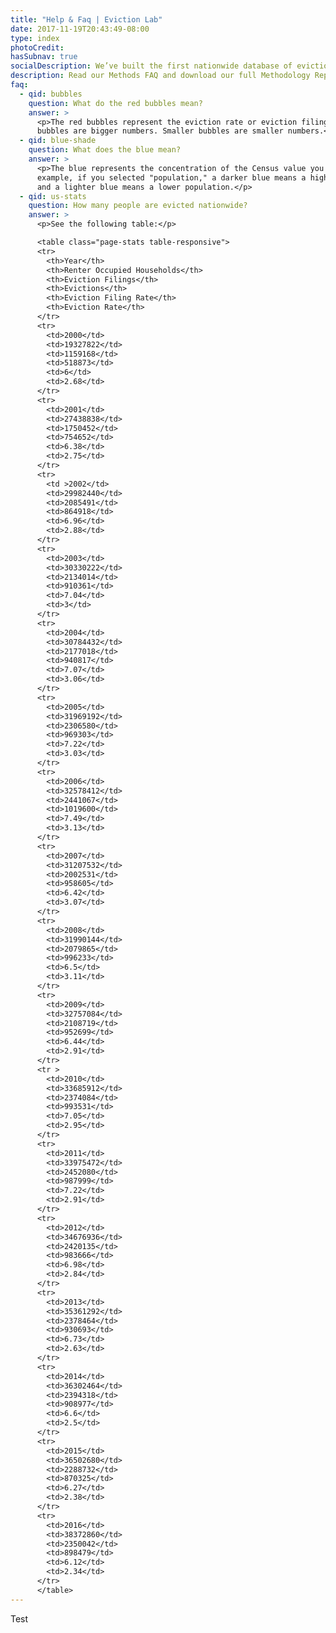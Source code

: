 ```yaml
---
title: "Help & Faq | Eviction Lab"
date: 2017-11-19T20:43:49-08:00
type: index
photoCredit: 
hasSubnav: true
socialDescription: We’ve built the first nationwide database of evictions.  
description: Read our Methods FAQ and download our full Methodology Report.
faq:
  - qid: bubbles
    question: What do the red bubbles mean?
    answer: >
      <p>The red bubbles represent the eviction rate or eviction filing rate. Bigger 
      bubbles are bigger numbers. Smaller bubbles are smaller numbers.</p>
  - qid: blue-shade
    question: What does the blue mean?
    answer: >
      <p>The blue represents the concentration of the Census value you selected. For 
      example, if you selected "population," a darker blue means a higher population 
      and a lighter blue means a lower population.</p>
  - qid: us-stats
    question: How many people are evicted nationwide?
    answer: >
      <p>See the following table:</p>

      <table class="page-stats table-responsive">
      <tr>
        <th>Year</th>
        <th>Renter Occupied Households</th>
        <th>Eviction Filings</th>
        <th>Evictions</th>
        <th>Eviction Filing Rate</th>
        <th>Eviction Rate</th>
      </tr>
      <tr>
        <td>2000</td>
        <td>19327822</td>
        <td>1159168</td>
        <td>518873</td>
        <td>6</td>
        <td>2.68</td>
      </tr>
      <tr>
        <td>2001</td>
        <td>27438838</td>
        <td>1750452</td>
        <td>754652</td>
        <td>6.38</td>
        <td>2.75</td>
      </tr>
      <tr>
        <td >2002</td>
        <td>29982440</td>
        <td>2085491</td>
        <td>864918</td>
        <td>6.96</td>
        <td>2.88</td>
      </tr>
      <tr>
        <td>2003</td>
        <td>30330222</td>
        <td>2134014</td>
        <td>910361</td>
        <td>7.04</td>
        <td>3</td>
      </tr>
      <tr>
        <td>2004</td>
        <td>30784432</td>
        <td>2177018</td>
        <td>940817</td>
        <td>7.07</td>
        <td>3.06</td>
      </tr>
      <tr>
        <td>2005</td>
        <td>31969192</td>
        <td>2306580</td>
        <td>969303</td>
        <td>7.22</td>
        <td>3.03</td>
      </tr>
      <tr>
        <td>2006</td>
        <td>32578412</td>
        <td>2441067</td>
        <td>1019600</td>
        <td>7.49</td>
        <td>3.13</td>
      </tr>
      <tr>
        <td>2007</td>
        <td>31207532</td>
        <td>2002531</td>
        <td>958605</td>
        <td>6.42</td>
        <td>3.07</td>
      </tr>
      <tr>
        <td>2008</td>
        <td>31990144</td>
        <td>2079865</td>
        <td>996233</td>
        <td>6.5</td>
        <td>3.11</td>
      </tr>
      <tr>
        <td>2009</td>
        <td>32757084</td>
        <td>2108719</td>
        <td>952699</td>
        <td>6.44</td>
        <td>2.91</td>
      </tr>
      <tr >
        <td>2010</td>
        <td>33685912</td>
        <td>2374084</td>
        <td>993531</td>
        <td>7.05</td>
        <td>2.95</td>
      </tr>
      <tr>
        <td>2011</td>
        <td>33975472</td>
        <td>2452080</td>
        <td>987999</td>
        <td>7.22</td>
        <td>2.91</td>
      </tr>
      <tr>
        <td>2012</td>
        <td>34676936</td>
        <td>2420135</td>
        <td>983666</td>
        <td>6.98</td>
        <td>2.84</td>
      </tr>
      <tr>
        <td>2013</td>
        <td>35361292</td>
        <td>2378464</td>
        <td>930693</td>
        <td>6.73</td>
        <td>2.63</td>
      </tr>
      <tr>
        <td>2014</td>
        <td>36302464</td>
        <td>2394318</td>
        <td>908977</td>
        <td>6.6</td>
        <td>2.5</td>
      </tr>
      <tr>
        <td>2015</td>
        <td>36502680</td>
        <td>2288732</td>
        <td>870325</td>
        <td>6.27</td>
        <td>2.38</td>
      </tr>
      <tr>
        <td>2016</td>
        <td>38372860</td>
        <td>2350042</td>
        <td>898479</td>
        <td>6.12</td>
        <td>2.34</td>
      </tr>
      </table>
---
```


Test